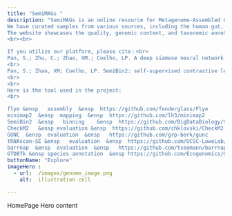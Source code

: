 ```yaml
---
title: "SemiMAGs "
description: "SemiMAGs is an online resource for Metagenome-Assembled Genomes (MAGs) based on PacBio HiFi sequencing technology. 
We have curated samples from various sources, including the human gut, sheep gut, and seawater, which have been sequenced using PacBio HiFi technology and subsequently binned using SemiBin2. 
The website showcases the quality, genomic content, and taxonomic annotations of MAGs obtained through PacBio HiFi sequencing. 
<br><br>

If you utilize our platform, please cite：<br>
Pan, S.; Zhu, C.; Zhao, XM.; Coelho, LP. A deep siamese neural network improves metagenome-assembled genomes in microbiome datasets across different environments. Nat Commun 13, 2326 (2022). https://doi.org/10.1038/s41467-022-29843-y 
<br>
Pan, S.; Zhao, XM; Coelho, LP. SemiBin2: self-supervised contrastive learning leads to better MAGs for short- and long-read sequencing. Bioinformatics Volume 39, Issue Supplement_1, June 2023, Pages i21–i29; https://doi.org/10.1093/bioinformatics/btad209
<br>
<br>
Here is the tool used in the project:
<br>

flye &ensp   assembly  &ensp  https://github.com/fenderglass/Flye
minimap2  &ensp  mapping  &ensp  https://github.com/lh3/minimap2
SemiBin2  &ensp   binning    &ensp  https://github.com/BigDataBiology/SemiBin
CheckM2   &ensp evaluation &ensp  https://github.com/chklovski/CheckM2
GUNC  &ensp  evaluation  &ensp   https://github.com/grp-bork/gunc
tRNAscan-SE &ensp   evaluation  &ensp  https://github.com/UCSC-LoweLab/tRNAscan-SE
barrnap  &ensp  evaluation  &ensp   https://github.com/tseemann/barrnap
GTDBTk &ensp species annotation  &ensp https://github.com/Ecogenomics/GTDBTk"
buttonName: "Explore"
imageHero : 
  - url:  /images/genome_image.png
    alt:  illustration cell

---
```


HomePage Hero content
